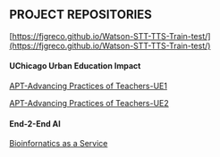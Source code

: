 ## PROJECT REPOSITORIES

[https://fjgreco.github.io/Watson-STT-TTS-Train-test/](https://fjgreco.github.io/Watson-STT-TTS-Train-test/)

#### UChicago Urban Education Impact

[APT-Advancing Practices of Teachers-UE1](https://fjgreco.github.io/UC-UE1/)  

[APT-Advancing Practices of Teachers-UE2](https://fjgreco.github.io/UC-UE2/) 

#### End-2-End AI

[Bioinfornatics as a Service](https://fjgreco.github.io/himss2020/)  
